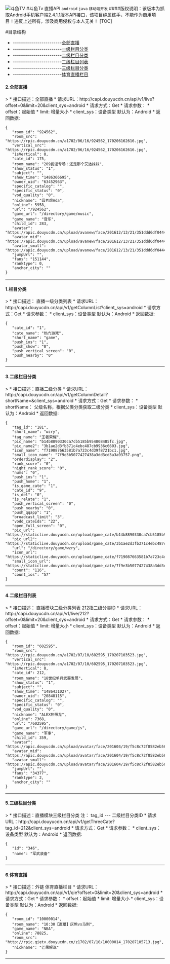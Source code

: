 ![斗鱼TV](https://staticlive.douyucdn.cn/upload/signs/201610291926483131.png)
#斗鱼Tv 直播API
 `android` `java` `移动端开发`
####版权说明：该版本为抓取Android手机客户端2.4.1.1版本API接口，该项目纯属练手，不能作为商用项目！违反上述所有，涉及商用侵权与本人无关！
[TOC]

#目录结构
>
 * ------------------------[全部直播](#2.0.2)
 * ------------------------[一级栏目分类](#2.0.1)
 * ------------------------[二级栏目分类](#2.0.3)
 * ------------------------[二级栏目列表](#2.0.4)
 * ------------------------[三级栏目分类](#2.0.5)
 * ------------------------[体育直播栏目](#2.0.6)
 
 <h4 id="2.0.2">2.全部直播</h4>
>
* 接口描述：全部直播 
* 请求URL：http://capi.douyucdn.cn/api/v1/live?offset=0&limit=20&client_sys=android
* 请求方式：Get
* 请求参数：
*        offset：起始值
*        limit: 增量大小
*        client_sys：设备类型 默认为：Android
* 返回数据:

 ```
{
    "room_id": "924562",
    "room_src": "https://rpic.douyucdn.cn/a1702/06/16/924562_170206162616.jpg",
    "vertical_src": "https://rpic.douyucdn.cn/a1702/06/16/924562_170206162616.jpg",
    "isVertical": 0,
    "cate_id": 175,
    "room_name": "209民谣专场：还是那个艾达妹妹",
    "show_status": "1",
    "subject": "",
    "show_time": "1486366695",
    "owner_uid": "63452963",
    "specific_catalog": "",
    "specific_status": "0",
    "vod_quality": "0",
    "nickname": "母老虎Ada",
    "online": 5958,
    "url": "/924562",
    "game_url": "/directory/game/music",
    "game_name": "音乐",
    "child_id": 283,
    "avatar": "https://apic.douyucdn.cn/upload/avanew/face/201612/13/21/351ddd6df0444bd93a71ac122a6d11bc_big.jpg",
    "avatar_mid": "https://apic.douyucdn.cn/upload/avanew/face/201612/13/21/351ddd6df0444bd93a71ac122a6d11bc_middle.jpg",
    "avatar_small": "https://apic.douyucdn.cn/upload/avanew/face/201612/13/21/351ddd6df0444bd93a71ac122a6d11bc_small.jpg",
    "jumpUrl": "",
    "fans": "151144",
    "ranktype": 0,
    "anchor_city": ""
}
 ```
 ---

<h4 id="2.0.1">1.栏目分类</h4>
>
* 接口描述： 直播一级分类列表
* 请求URL：http://capi.douyucdn.cn/api/v1/getColumnList?client_sys=android
* 请求方式：Get
* 请求参数：
*        client_sys：设备类型 默认为：Android
* 返回数据:

 ```
{
    "cate_id": "1",
    "cate_name": "热门游戏",
    "short_name": "game",
    "push_ios": "1",
    "push_show": "0",
    "push_vertical_screen": "0",
    "push_nearby": "0"
}
 ```
 ---
 <h4 id="2.0.3">3.二级栏目分类</h4>
>
* 接口描述：直播二级分类
* 请求URL：http://capi.douyucdn.cn/api/v1/getColumnDetail?shortName=&client_sys=android
* 请求方式：Get
* 请求参数：
*        shortName： 父级名称，根据父类分类获取二级分类
*        client_sys：设备类型 默认为：Android
* 返回数据:

 ```
{
    "tag_id": "181",
    "short_name": "wzry",
    "tag_name": "王者荣耀",
    "pic_name": "b14b8890330ca7cb5185b954808485fc.jpg",
    "pic_name2": "3b1ae2d3fb371c4ebc487cb9936c6603.jpg",
    "icon_name": "f719087663581b7a723c4d39f8721bc1.jpg",
    "small_icon_name": "7f9e3b5077427438a3dd3cd3a3a93757.png",
    "orderdisplay": "2",
    "rank_score": "0",
    "night_rank_score": "0",
    "nums": "0",
    "push_ios": "1",
    "push_home": "1",
    "is_game_cate": "1",
    "cate_id": "9",
    "is_del": "0",
    "is_relate": "1",
    "push_vertical_screen": "0",
    "push_nearby": "0",
    "push_qqapp": "1",
    "broadcast_limit": "3",
    "vodd_cateids": "22",
    "open_full_screen": "0",
    "pic_url": "https://staticlive.douyucdn.cn/upload/game_cate/b14b8890330ca7cb5185b954808485fc.jpg",
    "pic_url2": "https://staticlive.douyucdn.cn/upload/game_cate/3b1ae2d3fb371c4ebc487cb9936c6603.jpg",
    "url": "/directory/game/wzry",
    "icon_url": "https://staticlive.douyucdn.cn/upload/game_cate/f719087663581b7a723c4d39f8721bc1.jpg",
    "small_icon_url": "https://staticlive.douyucdn.cn/upload/game_cate/7f9e3b5077427438a3dd3cd3a3a93757.png",
    "count": "116",
    "count_ios": "57"
}
 ```
 ---
 <h4 id="2.0.4">4.二级栏目列表</h4>
>
* 接口描述： 直播模块二级分类列表  212指二级分类ID
* 请求URL：http://capi.douyucdn.cn/api/v1/live/212?offset=0&limit=20&client_sys=android
* 请求方式：Get
* 请求参数：
*        offset：起始值
*        limit: 增量大小
*        client_sys：设备类型 默认为：Android
* 返回数据:

 ```
{
    "room_id": "602595",
    "room_src": "https://rpic.douyucdn.cn/a1702/07/10/602595_170207103523.jpg",
    "vertical_src": "https://rpic.douyucdn.cn/a1702/07/10/602595_170207103523.jpg",
    "isVertical": 0,
    "cate_id": 212,
    "room_name": "18世纪单兵武器发展",
    "show_status": "1",
    "subject": "",
    "show_time": "1486431027",
    "owner_uid": "20848115",
    "specific_catalog": "",
    "specific_status": "0",
    "vod_quality": "0",
    "nickname": "ALEX热带龙",
    "online": 7368,
    "url": "/602595",
    "game_url": "/directory/game/js",
    "game_name": "军事",
    "child_id": 359,
    "avatar": "https://apic.douyucdn.cn/upload/avatar/face/201604/19/f5c8c72f8582eb56a375385a2ecebd17_big.jpg",
    "avatar_mid": "https://apic.douyucdn.cn/upload/avatar/face/201604/19/f5c8c72f8582eb56a375385a2ecebd17_middle.jpg",
    "avatar_small": "https://apic.douyucdn.cn/upload/avatar/face/201604/19/f5c8c72f8582eb56a375385a2ecebd17_small.jpg",
    "jumpUrl": "",
    "fans": "34377",
    "ranktype": 2,
    "anchor_city": ""
}
 ```
 ---
  <h4 id="2.0.5">5.三级栏目分类</h4>
>
* 接口描述：直播模块三级栏目分类  注：  tag_id --- 二级栏目分类ID
* 请求URL：http://capi.douyucdn.cn/api/v1/getThreeCate?tag_id=212&client_sys=android
* 请求方式：Get
* 请求参数：
*        client_sys：设备类型 默认为：Android
* 返回数据:

 ```
{
    "id": "346",
    "name": "军武装备"
}
 ```
 ---
 <h4 id="2.0.6">6.体育直播</h4>
>
* 接口描述：外链 体育直播栏目
* 请求URL：http://capi.douyucdn.cn/api/v1/qie?offset=0&limit=20&client_sys=android
* 请求方式：Get
* 请求参数：
*        offset：起始值
*        limit: 增量大小
*        client_sys：设备类型 默认为：Android
* 返回数据:

 ```
{
    "room_id": "10000014",
    "room_name": "10:30【直播】灰熊vs马刺",
    "game_name": "NBA",
    "online": 78825,
    "room_src": "http://rpic.qietv.douyucdn.cn/z1702/07/10/10000014_170207105713.jpg",
    "nickname": "芒果解说"
}
 ```
 ---
